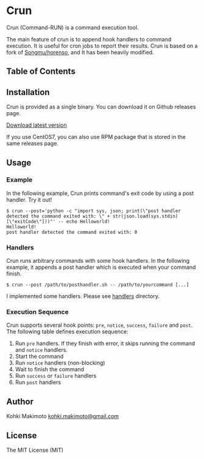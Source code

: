 # Crun <!-- omit in toc -->

Crun (Command-RUN) is a command execution tool.

The main feature of crun is to append hook handlers to command execution. It is useful for cron jobs to report their results. Crun is based on a fork of [Songmu/horenso](https://github.com/Songmu/horenso), and It has been heavily modified.

## Table of Contents <!-- omit in toc -->

## Installation

Crun is provided as a single binary. You can download it on Github releases page.

[Download latest version](https://github.com/kohkimakimoto/crun/releases/latest)

If you use CentOS7, you can also use RPM package that is stored in the same releases page.

## Usage

### Example

In the following example, Crun prints command's exit code by using a post handler. Try it out!

```
$ crun --post='python -c "import sys, json; print(\"post handler detected the command exited with: \" + str(json.load(sys.stdin)[\"exitCode\"]))"' -- echo Helloworld!
Helloworld!
post handler detected the command exited with: 0
```

### Handlers

Crun runs arbitrary commands with some hook handlers. In the following example, it appends a post handler which is executed when your command finish.

```
$ crun --post /path/to/posthandler.sh -- /path/to/yourcommand [...]
```

I implemented some handlers. Please see [handlers](https://github.com/kohkimakimoto/crun/tree/master/handlers) directory.

### Execution Sequence

Crun supports several hook points: `pre`, `notice`, `success`, `failure` and `post`. The following table defines execution sequence:

1. Run `pre` handlers. If they finish with error, it skips running the command and `notice` handlers.
2. Start the command
3. Run `notice` handlers (non-blocking)
4. Wait to finish the command
5. Run `success` or `failure` handlers
6. Run `post` handlers

## Author

Kohki Makimoto <kohki.makimoto@gmail.com>

## License

The MIT License (MIT)
